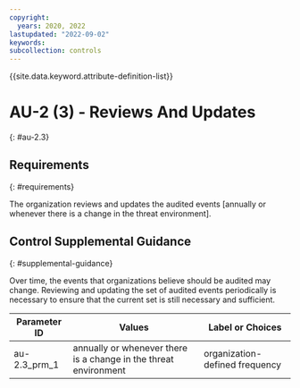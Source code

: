 ```yaml
---
copyright:
  years: 2020, 2022
lastupdated: "2022-09-02"
keywords: 
subcollection: controls
---
```



{{site.data.keyword.attribute-definition-list}}


# AU-2 (3) - Reviews And Updates
{: #au-2.3}

## Requirements
{: #requirements}

The organization reviews and updates the audited events [annually or whenever there is a change in the threat environment].

## Control Supplemental Guidance
{: #supplemental-guidance}

Over time, the events that organizations believe should be audited may change. Reviewing and updating the set of audited events periodically is necessary to ensure that the current set is still necessary and sufficient.

| Parameter ID | Values | Label or Choices |
|---|---|---|
| au-2.3_prm_1 | annually or whenever there is a change in the threat environment | organization-defined frequency |

